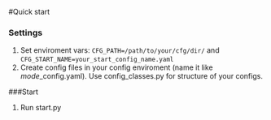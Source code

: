 #Quick start

### Settings
1. Set enviroment vars: ```CFG_PATH=/path/to/your/cfg/dir/``` and ```CFG_START_NAME=your_start_config_name.yaml```
2. Create config files in your config enviroment (name it like _mode_\_config.yaml). Use config_classes.py for structure of your configs.

###Start
1. Run start.py